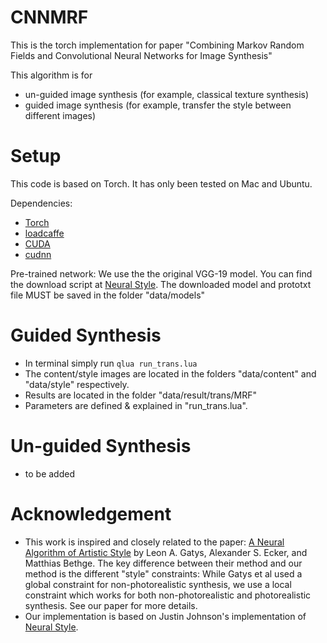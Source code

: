 # CNNMRF
This is the torch implementation for paper "Combining Markov Random Fields and Convolutional Neural Networks for Image Synthesis"

This algorithm is for
* un-guided image synthesis (for example, classical texture synthesis)
* guided image synthesis (for example, transfer the style between different images)

# Setup

This code is based on Torch. It has only been tested on Mac and Ubuntu.

Dependencies:
* [Torch](https://github.com/torch/torch7)
* [loadcaffe](https://github.com/szagoruyko/loadcaffe)
* [CUDA](https://developer.nvidia.com/cuda-downloads)
* [cudnn](https://developer.nvidia.com/cudnn)

Pre-trained network:
We use the the original VGG-19 model. You can find the download script at [Neural Style](https://github.com/jcjohnson/neural-style). The downloaded model and prototxt file MUST be saved in the folder "data/models"


# Guided Synthesis
* In terminal simply run `qlua run_trans.lua`
* The content/style images are located in the folders "data/content" and "data/style" respectively. 
* Results are located in the folder "data/result/trans/MRF"
* Parameters are defined & explained in "run_trans.lua".

# Un-guided Synthesis
* to be added

# Acknowledgement
* This work is inspired and closely related to the paper: [A Neural Algorithm of Artistic Style](http://arxiv.org/abs/1508.06576) by Leon A. Gatys, Alexander S. Ecker, and Matthias Bethge. The key difference between their method and our method is the different "style" constraints: While Gatys et al used a global constraint for non-photorealistic synthesis, we use a local constraint which works for both non-photorealistic and photorealistic synthesis. See our paper for more details.
* Our implementation is based on Justin Johnson's implementation of [Neural Style](https://github.com/jcjohnson/neural-style).   
